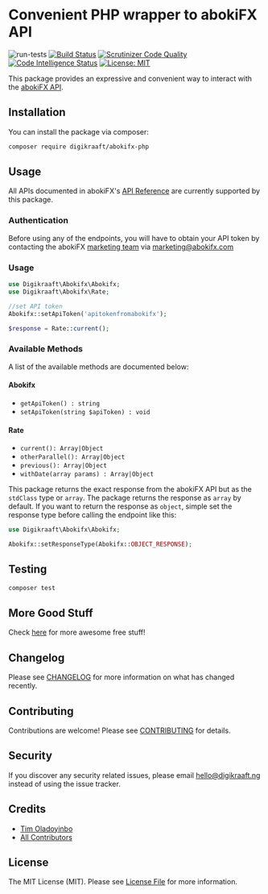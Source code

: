 # Convenient PHP wrapper to abokiFX API
![run-tests](https://github.com/digikraaft/abokifx-php/workflows/run-tests/badge.svg)
[![Build Status](https://travis-ci.com/digikraaft/abokifx-php.svg?token=6YhB5FxJsF7ENdMM7Mzz&branch=master)](https://travis-ci.com/digikraaft/abokifx-php)
[![Scrutinizer Code Quality](https://scrutinizer-ci.com/g/digikraaft/abokifx-php/badges/quality-score.png?b=master)](https://scrutinizer-ci.com/g/digikraaft/abokifx-php/?branch=master)
[![Code Intelligence Status](https://scrutinizer-ci.com/g/digikraaft/abokifx-php/badges/code-intelligence.svg?b=master)](https://scrutinizer-ci.com/code-intelligence)
[![License: MIT](https://img.shields.io/badge/License-MIT-green.svg)](https://opensource.org/licenses/MIT)

This package provides an expressive and convenient way to interact with the [abokiFX API](https://https://www.abokifx.com/api_references/).
## Installation

You can install the package via composer:

```bash
composer require digikraaft/abokifx-php
```

## Usage
All APIs documented in abokiFX's [API Reference](https://https://www.abokifx.com/api_references/) are currently supported by this package.

### Authentication
Before using any of the endpoints, you will have to obtain your API token by contacting the abokiFX [marketing team](marketing@abokifx.com) via marketing@abokifx.com

### Usage
```php
use Digikraaft\Abokifx\Abokifx;
use Digikraaft\Abokifx\Rate;

//set API token
Abokifx::setApiToken('apitokenfromabokifx');

$response = Rate::current();
```
### Available Methods
A list of the available methods are documented below:

#### Abokifx
* `getApiToken() : string`
* `setApiToken(string $apiToken) : void`

#### Rate
* `current(): Array|Object`
* `otherParallel(): Array|Object`
* `previous(): Array|Object`
* `withDate(array params) : Array|Object`

This package returns the exact response from the abokiFX API but as the `stdClass` type or `array`. The package returns the response as `array` by default. If you want to return the response as `object`, simple set the response type before calling the endpoint like this:

```php
use Digikraaft\Abokifx\Abokifx;

Abokifx::setResponseType(Abokifx::OBJECT_RESPONSE);
```

## Testing

``` bash
composer test
```

## More Good Stuff
Check [here](https://github.com/digikraaft) for more awesome free stuff!

## Changelog
Please see [CHANGELOG](CHANGELOG.md) for more information on what has changed recently.

## Contributing
Contributions are welcome! Please see [CONTRIBUTING](CONTRIBUTING.md) for details.

## Security
If you discover any security related issues, please email hello@digikraaft.ng instead of using the issue tracker.

## Credits

- [Tim Oladoyinbo](https://github.com/timoladoyinbo)
- [All Contributors](../../contributors)

## License

The MIT License (MIT). Please see [License File](LICENSE.md) for more information.
